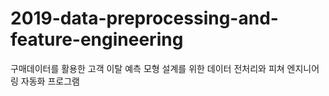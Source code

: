 # 2019-data-preprocessing-and-feature-engineering
구매데이터를 활용한 고객 이탈 예측 모형 설계를 위한 데이터 전처리와 피쳐 엔지니어링 자동화 프로그램
